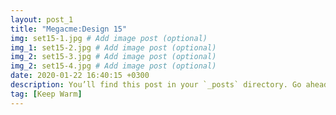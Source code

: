 ```yaml
---
layout: post_1
title: "Megacme:Design 15"
img: set15-1.jpg # Add image post (optional)
img_1: set15-2.jpg # Add image post (optional)
img_2: set15-3.jpg # Add image post (optional)
img_2: set15-4.jpg # Add image post (optional)
date: 2020-01-22 16:40:15 +0300
description: You’ll find this post in your `_posts` directory. Go ahead and edit it and re-build the site to see your changes. # Add post description (optional)
tag: [Keep Warm]
---
```


